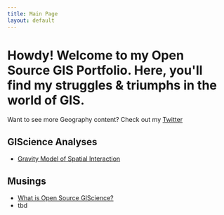 ```yaml
---
title: Main Page
layout: default
---
```



# Howdy! Welcome to my Open Source GIS Portfolio. Here, you'll find my struggles & triumphs in the world of GIS.

Want to see more Geography content? Check out my [Twitter](https://twitter.com/daptx)

## GIScience Analyses

- [Gravity Model of Spatial Interaction](gravity/gravity.md)

## Musings

- [What is Open Source GIScience?](musings/open-source.md)
- tbd
